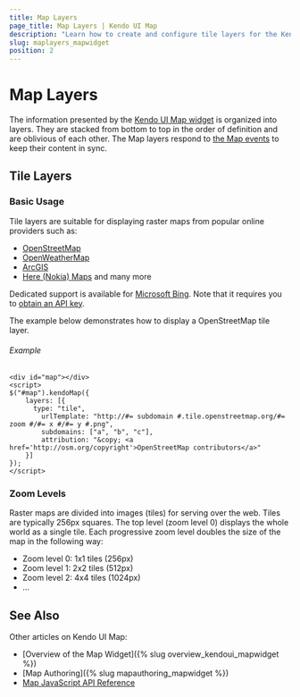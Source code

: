 ```yaml
---
title: Map Layers
page_title: Map Layers | Kendo UI Map
description: "Learn how to create and configure tile layers for the Kendo UI Map widget."
slug: maplayers_mapwidget
position: 2
---
```


# Map Layers

The information presented by the [Kendo UI Map widget](http://demos.telerik.com/kendo-ui/map/index) is organized into layers. They are stacked from bottom to top in the order of definition and are oblivious of each other. The Map layers respond to [the Map events](/kendo-ui/api/dataviz/map#events) to keep their content in sync.

## Tile Layers

### Basic Usage

Tile layers are suitable for displaying raster maps from popular online providers such as:
* [OpenStreetMap](http://www.openstreetmap.org/)
* [OpenWeatherMap](http://openweathermap.org/)
* [ArcGIS](https://developers.arcgis.com/en/)
* [Here (Nokia) Maps](https://developer.here.com/rest-apis/documentation/enterprise-map-tile) and many more

Dedicated support is available for [Microsoft Bing](http://msdn.microsoft.com/en-us/library/ff701713.aspx). Note that it requires you to [obtain an API key](http://msdn.microsoft.com/en-us/library/ff428642.aspx).

The example below demonstrates how to display a OpenStreetMap tile layer.

###### Example

    <div id="map"></div>
    <script>
    $("#map").kendoMap({
        layers: [{
          type: "tile",
            urlTemplate: "http://#= subdomain #.tile.openstreetmap.org/#= zoom #/#= x #/#= y #.png",
            subdomains: ["a", "b", "c"],
            attribution: "&copy; <a href='http://osm.org/copyright'>OpenStreetMap contributors</a>"
        }]
    });
    </script>
<!--_-->

### Zoom Levels

Raster maps are divided into images (tiles) for serving over the web. Tiles are typically 256px squares. The top level (zoom level 0) displays the whole world as a single tile. Each progressive zoom level doubles the size of the map in the following way:

- Zoom level 0: 1x1 tiles (256px)
- Zoom level 1: 2x2 tiles (512px)
- Zoom level 2: 4x4 tiles (1024px)
- ...

## See Also

Other articles on Kendo UI Map:

* [Overview of the Map Widget]({% slug overview_kendoui_mapwidget %})
* [Map Authoring]({% slug mapauthoring_mapwidget %})
* [Map JavaScript API Reference](/api/javascript/dataviz/ui/map)
